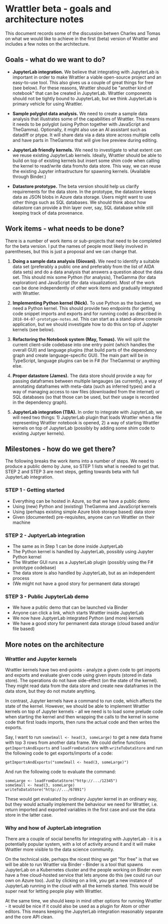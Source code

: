 # Wrattler beta - goals and architecture notes

This document records some of the discussion betwen Charles and Tomas on what we would
like to achieve in the first (beta) version of Wrattler and includes a few notes on
the architecture. 

## Goals - what do we want to do?

 * **JupyterLab integration.** We believe that integrating with JupyterLab is 
   important in order to make Wrattler a viable open-source project and an easy-to-use
   tool. This also gives us a couple of great things for free (see below). 
   For these reasons, Wrattler should be "another kind of notebook" that can be 
   created in JupyterLab. Wrattler components should not be tightly bound to 
   JupyterLab, but we think JupyterLab is primary vehicle for using Wrattler.
   
 * **Sample polyglot data analysis.** We need to create a sample data analysis that
   illustrates some of the capabilities of Wrattler. This means it needs to be 
   polyglot (using Python together with JavaScript and TheGamma). Optionally, it might
   also use an AI assistant such as datadiff or ptype. It will share data via a 
   data store across multiple cells and have parts in TheGamma that will give 
   live preview during editing.
 
 * **JupyterLab friendly kernels.** We need to investigate to what extent can we
   reuse existing JupyterLab kernels. Ideally, Wrattler should be able to build on
   top of existing kernels but insert some shim code when calling the kernel to 
   read/write data from/to data store. This way, we can reuse the existing 
   Jupyter infrastructure for spawning kernels. (Available through Binder.)
 
 * **Datastore prototype.** The beta version should help us clarify requirements for
   the data store. In the prototype, the datastore keeps data as JSON blobs in 
   Azure data storage. Users might want to use other things such as SQL databases.
   We should think about how datastore can provide a thin layer over, say, SQL
   database while still keeping track of data provenance.
   
## Work items - what needs to be done?

There is a number of work items or sub-projects that need to be completed for 
the beta version. I put the names of people most likely involved in parentheses,
but this is just a proposal and we can change that.

 1. **Doing a sample data analysis (Giovani).** We need to identify a suitable 
    data set (preferably a public one and preferably from the list of AIDA data
    sets) and do a data analysis that answers a question about the data set.
    This should mix some Python (for analysis), TheGamma (for data exploration)
    and JavaScript (for data visualization). Most of the work can be done 
    independently of other work items and gradually integrated with Wrattler.
 
 2. **Implementing Python kernel (Nick).** To use Python as the backend, we 
    need a Python kernel. This should provide two endpoints (for getting 
    code snippet imports and exports and for running code) as described in 
    `2018-04-07-prototype-notes.md`. This can start as a stand-alone console
    application, but we should investigate how to do this on top of Jupyter
    kernels (see below). 
 
 3. **Refactoring the Notebook system (May, Tomas).** We will split the current
    client-side codebase into one entry point (which handles the overall GUI)
    and language plugins (that build parts of the dependency graph and create
    language-specific GUI). The main part will be in TypeScript, language 
    plugins can be in F# (for TheGamma) or anything else.
 
 4. **Proper datastore (James).** The data store should provide a way for passing
    dataframes between multiple langauges (as currently), a way of annotating 
    dataframes with meta-data (such as inferred types) and a way of managing 
    access to raw files (downloaded from the internet) or SQL databases (so that
    those can be used, but their usage is recorded in the dependency graph).
 
 5. **JupyterLab integration (TBA).** In order to integrate with JupyterLab, 
    we will need two things: 1) JupyterLab plugin that loads Wrattler when
    a file representing Wrattler notebook is opened, 2) a way of starting 
    Wrattler kernels on top of JupyterLab (possibly by adding some shim code
    to existing Juptyer kernels).
 
## Milestones - how do we get there?

The following breaks the work items into a number of steps. We need to produce a
public demo by June, so STEP 1 lists what is needed to get that. STEP 2 and STEP 3
are next steps, getting towards beta with full JupyterLab integration.

### STEP 1 - Getting started

 - Everything can be hosted in Azure, so that we have a public demo
 - Using (new) Python and (existing) TheGamma and JavaScript kernels
 - Using (perhaps existing simple Azure blob storage based) data store
 - Given (documented) pre-requisites, anyone can run Wrattler on their machine

### STEP 2 - JuptyerLab integration

 - The same as in Step 1 can be done inside JuptyerLab
 - The Python kernel is handled by JupyterLab, possibly using Jupyter Python kernel
 - The Wrattler GUI runs as a JupyterLab plugin (possibly using the F# prototype codebase)
 - The data store is also handled by JupyterLab, but as an independent process 
 - (We might not have a good story for permanent data storage)

### STEP 3 - Public JupyterLab demo

 - We have a public demo that can be launched via Binder 
 - Anyone can click a link, which starts Wrattler inside JupyterLab
 - We now have JuptyerLab integrated Python (and more) kernels
 - We have a good story for permanent data storage (cloud based and/or file based)

## More notes on the architecture

### Wrattler and Jupyter kernels

Wrattler kernels have two end-points - analyze a given code to get imports and exports
and evaluate given code using given inputs (stored in data store). The operations do 
not have side-effect (on the state of the kernel). They might read data from the data
store and create new dataframes in the data store, but they do not mutate anything.

In contrast, Jupyter kernels have a command to run code, which affects the state of
the kernel. However, we should be able to implement Wrattler kernels on top of 
Jupyter kernels - all we need is to load some prelude code when starting the kernel
and then wrapping the calls to the kernel in some code that first loads imports, 
then runs the actual code and then writes the exports.

Say, I want to run `someSmall <- head(3, someLarge)` to get a new data frame with 
top 3 rows from another data frame. We could define functions `getImportsAndExports`
and `loadFromDataStore` with `writeToDataStore` and run the following code to 
get exports/imports of a code:

```
getImportsAndExports("someSmall <- head(3, someLarge)")
```

And run the following code to evaluate the command:

```
someLarge <- loadFromDataStore("http://.../12345")
someSmall <- head(3, someLarge)
writeToDataStore("http://.../67891")
```

These would get evaluated by ordinary Jupyter kernel in an ordinary way, but they
would actually implement the behaviour we need for Wrattler, i.e. return imported
and exported variables in the first case and use the data store in the latter case.

### Why and how of JupterLab integration

There are a couple of social benefits for integrating with JupyterLab - it is a
potentially popular system, with a lot of activity around it and it will make
Wrattler more visible to the data science community.

On the technical side, perhaps the nicest thing we get "for free" is that we will
be able to run Wrattler via Binder - Binder is a tool that spawns JupyterLab on 
a Kubernetes cluster and the people working on Binder even have a free cloud-hosted
service that lets anyone do this (we could run our own on Azure too). Just by
clicking on a link, you get a new instance of JupyterLab running in the cloud
with all the kernels started. This would be super neat for letting people play
with Wrattler.

At the same time, we should keep in mind other options for running Wrattler - it would
be nice if it could also be used as a plugin for Atom or other editors. This
means keeping the JupyterLab integration reasonably separate and the core API
clean.
